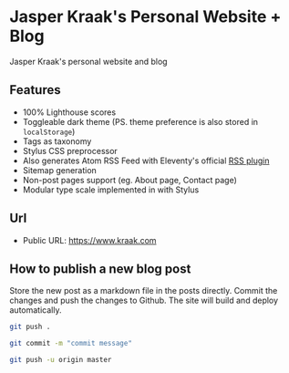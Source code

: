 # Jasper Kraak's Personal Website + Blog

Jasper Kraak's personal website and blog

## Features
 - 100% Lighthouse scores
 - Toggleable dark theme (PS. theme preference is also stored in `localStorage`)
 - Tags as taxonomy
 - Stylus CSS preprocessor
 - Also generates Atom RSS Feed with Eleventy's official [RSS plugin](https://www.11ty.dev/docs/plugins/rss/)
 - Sitemap generation
 - Non-post pages support (eg. About page, Contact page)
 - Modular type scale implemented in with Stylus

## Url

 - Public URL: https://www.kraak.com


## How to publish a new blog post

Store the new post as a markdown file in the posts directly. Commit the changes and push the changes to Github. The site will build and deploy automatically.

```sh
git push .

git commit -m "commit message"

git push -u origin master
```
